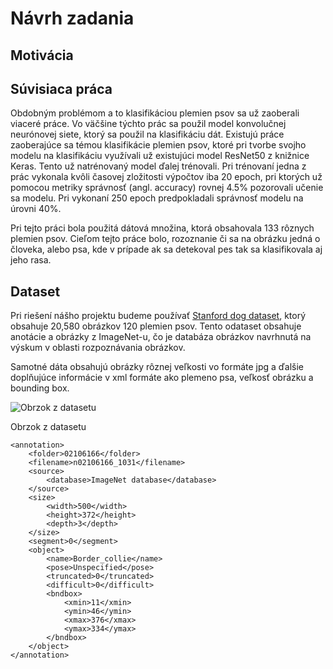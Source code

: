 Návrh zadania
=============

Motivácia
---------

Súvisiaca práca
---------------

Obdobným problémom a to klasifikáciou plemien psov sa už zaoberali viaceré
práce. Vo väčšine týchto prác sa použil model konvolučnej neurónovej siete,
ktorý sa použil na klasifikáciu dát. Existujú práce zaoberajúce sa témou
klasifikácie plemien psov, ktoré pri tvorbe svojho modelu na klasifikáciu
využívali už existujúci model ResNet50 z knižnice Keras. Tento už natrénovaný
model ďalej trénovali. Pri trénovaní jedna z prác vykonala kvôli časovej
zložitosti výpočtov iba 20 epoch, pri ktorých už pomocou metriky správnosť
(angl. accuracy) rovnej 4.5% pozorovali učenie sa modelu. Pri vykonaní 250 epoch
predpokladali správnosť modelu na úrovni 40%.

Pri tejto práci bola použitá dátová množina, ktorá obsahovala 133 rôznych
plemien psov. Cieľom tejto práce bolo, rozoznanie či sa na obrázku jedná o
človeka, alebo psa, kde v prípade ak sa detekoval pes tak sa klasifikovala aj
jeho rasa.

Dataset
-------

Pri riešení nášho projektu budeme používať [Stanford dog
dataset](http://vision.stanford.edu/aditya86/ImageNetDogs/), ktorý obsahuje
20,580 obrázkov 120 plemien psov. Tento odataset obsahuje anotácie a obrázky z
ImageNet-u, čo je databáza obrázkov navrhnutá na výskum v oblasti rozpoznávania
obrázkov.

Samotné dáta obsahujú obrázky rôznej veľkosti vo formáte jpg a ďalšie doplňujúce
informácie v xml formáte ako plemeno psa, veľkosť obrázku a bounding box.

![Obrzok z datasetu](media/e014b59f37d30ce320e08649fe37fa00.png)

Obrzok z datasetu

~~~~~~~~~~~~~~~~~~~~~~~~~~~~~~~~~~~~~~~~~~~~~~~~~~~~~~~~~~~~~~~~~~~~~~~~~~~~~~~~
<annotation>
    <folder>02106166</folder>
    <filename>n02106166_1031</filename>
    <source>
        <database>ImageNet database</database>
    </source>
    <size>
        <width>500</width>
        <height>372</height>
        <depth>3</depth>
    </size>
    <segment>0</segment>
    <object>
        <name>Border_collie</name>
        <pose>Unspecified</pose>
        <truncated>0</truncated>
        <difficult>0</difficult>
        <bndbox>
            <xmin>11</xmin>
            <ymin>46</ymin>
            <xmax>376</xmax>
            <ymax>334</ymax>
        </bndbox>
    </object>
</annotation>
~~~~~~~~~~~~~~~~~~~~~~~~~~~~~~~~~~~~~~~~~~~~~~~~~~~~~~~~~~~~~~~~~~~~~~~~~~~~~~~~
